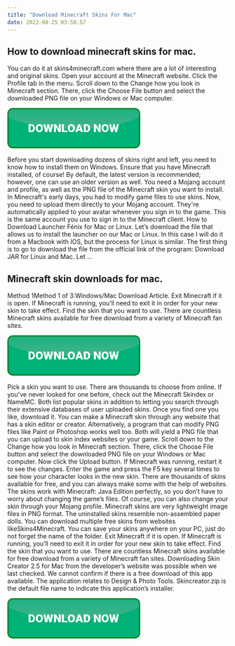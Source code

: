 ```yaml
---
title: "Download Minecraft Skins For Mac"
date: 2022-08-25 03:58:57
---
```


## How to download minecraft skins for mac.

You can do it at skins4minecraft.com where there are a lot of interesting and original skins. Open your account at the Minecraft website. Click the Profile tab in the menu. Scroll down to the Change how you look in Minecraft section. There, click the Choose File button and select the downloaded PNG file on your Windows or Mac computer.

[![button](https://github.com/minecraftbay/minecraftbay.github.io/blob/main/dlbutton.png?raw=true)](https://minecraftsync.com/download-minecraft-skin)


Before you start downloading dozens of skins right and left, you need to know how to install them on Windows. Ensure that you have Minecraft installed, of course! By default, the latest version is recommended; however, one can use an older version as well. You need a Mojang account and profile, as well as the PNG file of the Minecraft skin you want to install.
In Minecraft's early days, you had to modify game files to use skins. Now, you need to upload them directly to your Mojang account. They're automatically applied to your avatar whenever you sign in to the game. This is the same account you use to sign in to the Minecraft client.
How to Download Launcher Fénix for Mac or Linux. Let’s download the file that allows us to install the launcher on our Mac or Linux. In this case I will do it from a Macbook with IOS, but the process for Linux is similar. The first thing is to go to download the file from the official link of the program: Download JAR for Linux and Mac. Let …

## Minecraft skin downloads for mac.

Method 1Method 1 of 3:Windows/Mac Download Article. Exit Minecraft if it is open. If Minecraft is running, you’ll need to exit it in order for your new skin to take effect. Find the skin that you want to use. There are countless Minecraft skins available for free download from a variety of Minecraft fan sites.

[![button](https://github.com/minecraftbay/minecraftbay.github.io/blob/main/dlbutton.png?raw=true)](https://minecraftsync.com/download-minecraft-skin)


Pick a skin you want to use. There are thousands to choose from online. If you've never looked for one before, check out the Minecraft Skindex or NameMC. Both list popular skins in addition to letting you search through their extensive databases of user uploaded skins. Once you find one you like, download it.
You can make a Minecraft skin through any website that has a skin editor or creator. Alternatively, a program that can modify PNG files like Paint or Photoshop works well too. Both will yield a PNG file that you can upload to skin index websites or your game.
Scroll down to the Change how you look in Minecraft section. There, click the Choose File button and select the downloaded PNG file on your Windows or Mac computer. Now click the Upload button. If Minecraft was running, restart it to see the changes. Enter the game and press the F5 key several times to see how your character looks in the new skin.
There are thousands of skins available for free, and you can always make some with the help of websites. The skins work with Minecraft: Java Edition perfectly, so you don’t have to worry about changing the game’s files. Of course, you can also change your skin through your Mojang profile.
Minecraft skins are very lightweight image files in PNG format. The uninstalled skins resemble non-assembled paper dolls. You can download multiple free skins from websites likeSkins4Minecraft. You can save your skins anywhere on your PC, just do not forget the name of the folder.
Exit Minecraft if it is open. If Minecraft is running, you’ll need to exit it in order for your new skin to take effect. Find the skin that you want to use. There are countless Minecraft skins available for free download from a variety of Minecraft fan sites.
Downloading Skin Creator 2.5 for Mac from the developer’s website was possible when we last checked. We cannot confirm if there is a free download of this app available. The application relates to Design & Photo Tools. Skincreator.zip is the default file name to indicate this application’s installer.


[![button](https://github.com/minecraftbay/minecraftbay.github.io/blob/main/dlbutton.png?raw=true)](https://minecraftsync.com/download-minecraft-skin)
